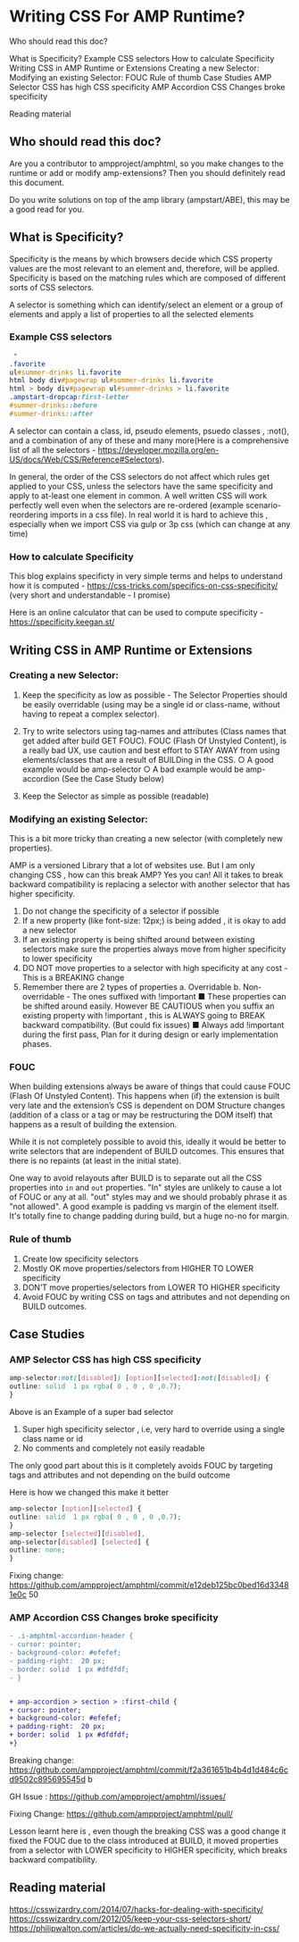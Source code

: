 # Writing CSS For AMP Runtime?

Who should read this doc?

What is Specificity?
Example CSS selectors
How to calculate Specificity
Writing CSS in AMP Runtime or Extensions
Creating a new Selector:
Modifying an existing Selector:
FOUC
Rule of thumb
Case Studies
AMP Selector CSS has high CSS specificity
AMP Accordion CSS Changes broke specificity

Reading material

## Who should read this doc?

Are you a contributor to ampproject/amphtml, so you make changes to the runtime or add or
modify amp-extensions? Then you should definitely read this document.

Do you write solutions on top of the amp library (ampstart/ABE), this may be a good read for
you.

## What is Specificity?

Specificity is the means by which browsers decide which CSS property values are the most
relevant to an element and, therefore, will be applied. Specificity is based on the matching rules
which are composed of different sorts of CSS selectors.


A selector is something which can identify/select an element or a group of elements and apply a
list of properties to all the selected elements

### Example CSS selectors

```css
 *
.favorite
ul#summer-drinks li.favorite
html body div#pagewrap ul#summer-drinks li.favorite
html > body div#pagewrap ul#summer-drinks > li.favorite
.ampstart-dropcap:first-letter
#summer-drinks::before
#summer-drinks::after
```
A selector can contain a class, id, pseudo elements, psuedo classes , :not(), and a combination
of any of these and many more(Here is a comprehensive list of all the selectors -
https://developer.mozilla.org/en-US/docs/Web/CSS/Reference#Selectors​).

In general, the order of the CSS selectors do not affect which rules get applied to your CSS,
unless the selectors have the same specificity and apply to at-least one element in common.
A well written CSS will work perfectly well even when the selectors are re-ordered (example
scenario- reordering imports in a css file). In real world it is hard to achieve this , especially
when we import CSS via gulp or 3p css (which can change at any time)

### How to calculate Specificity

This blog explains specificty in very simple terms and helps to understand how it is computed -
https://css-tricks.com/specifics-on-css-specificity/​ (very short and understandable - I promise)

Here is an online calculator that can be used to compute specificity -
https://specificity.keegan.st/

## Writing CSS in AMP Runtime or Extensions

### Creating a new Selector:

1. Keep the specificity as low as possible - The Selector Properties should be easily
    overridable (using may be a single id or class-name, without having to repeat a complex
    selector).


2. Try to write selectors using tag-names and attributes (Class names that get added after
    build GET FOUC). FOUC (Flash Of Unstyled Content), is a really bad UX, use caution
    and best effort to STAY AWAY from using elements/classes that are a result of
    BUILDing in the CSS.
       ○ A good example would be amp-selector
       ○ A bad example would be amp-accordion (See the ​Case Study​ below)
3. Keep the Selector as simple as possible (readable)

### Modifying an existing Selector:

This is a bit more tricky than creating a new selector (with completely new properties).

AMP is a versioned Library that a lot of websites use. But I am only changing CSS , how can
this break AMP?
Yes you can! All it takes to break backward compatibility is replacing a selector with another
selector that has higher specificity.

1. Do not change the specificity of a selector if possible
2. If a new property (like font-size: 12px;) is being added , it is okay to add a new selector
3. If an existing property is being shifted around between existing selectors make sure the
    properties always move from higher specificity to lower specificity
4. DO NOT move properties to a selector with high specificity at any cost - This is a
    BREAKING change
5. Remember there are 2 types of properties
    a. Overridable
    b. Non-overridable - The ones suffixed with !important
       ■ These properties can be shifted around easily. However BE CAUTIOUS
          when you suffix an existing property with !important , this is ALWAYS
          going to BREAK backward compatibility. (But could fix issues)
       ■ Always add !important during the first pass, Plan for it during design or
          early implementation phases.

### FOUC

When building extensions always be aware of things that could cause FOUC (Flash Of Unstyled
Content). This happens when (if) the extension is built very late and the extension’s CSS is
dependent on DOM Structure changes (addition of a class or a tag or may be restructuring the
DOM itself) that happens as a result of building the extension.

While it is not completely possible to avoid this, ideally it would be better to write selectors that
are independent of BUILD outcomes. This ensures that there is no repaints (at least in the initial
state).


One way to avoid relayouts after BUILD is to separate out all the CSS properties into `in` and
`out` properties. "In" styles are unlikely to cause a lot of FOUC or any at all. "out" styles may and
we should probably phrase it as "not allowed". A good example is padding vs margin of the
element itself. It's totally fine to change padding during build, but a huge no-no for margin.

### Rule of thumb

1. Create low specificity selectors
2. Mostly OK move properties/selectors from HIGHER TO LOWER specificity
3. DON’T move properties/selectors from LOWER TO HIGHER specificity
4. Avoid FOUC by writing CSS on tags and attributes and not depending on BUILD
    outcomes.


## Case Studies

### AMP Selector CSS has high CSS specificity

```css
amp-selector​:not​([​disabled​]) [​option​][​selected​]​:not​([​disabled​]) {
​outline​: ​solid​ ​ 1 ​px​ ​rgba​(​ 0 ​,​ 0 ​,​ 0 ​,​0.7​);
}
```
Above is an Example of a super bad selector

1. Super high specificity selector , i.e, very hard to override using a single class name or id
2. No comments and completely not easily readable


The only good part about this is it completely avoids FOUC by targeting tags and attributes and
not depending on the build outcome

Here is how we changed this make it better

```css
amp-selector​ [​option​][​selected​] {
​outline​: ​solid​ ​ 1 ​px​ ​rgba​(​ 0 ​,​ 0 ​,​ 0 ​,​0.7​);
}
amp-selector​ [​selected​][​disabled​],
amp-selector​[​disabled​] [​selected​] {
​outline​: ​none​;
}
```
Fixing change:
https://github.com/ampproject/amphtml/commit/e12deb125bc0bed16d33481e0c
50

### AMP Accordion CSS Changes broke specificity
```diff
- .i-amphtml-accordion-header​ {
- ​cursor​: ​pointer​;
- ​background-color​: ​#efefef​;
- ​padding-right​: ​ 20 ​px​;
- ​border​: ​solid​ ​ 1 ​px​ ​#dfdfdf​;
- }


+ amp-accordion​ ​>​ ​section​ ​>​ ​:first-child​ {
+ ​cursor​: ​pointer​;
+ ​background-color​: ​#efefef​;
+ ​padding-right​: ​ 20 ​px​;
+ ​border​: ​solid​ ​ 1 ​px​ ​#dfdfdf​;
+}
```
Breaking change:
https://github.com/ampproject/amphtml/commit/f2a361651b4b4d1d484c6cd9502c895695545d
b

GH Issue : ​https://github.com/ampproject/amphtml/issues/

Fixing Change: ​https://github.com/ampproject/amphtml/pull/

Lesson learnt here is , even though the breaking CSS was a good change it fixed the FOUC
due to the class introduced at BUILD, it moved properties from a selector with LOWER
specificity to HIGHER specificity, which breaks backward compatibility.


## Reading material

https://csswizardry.com/2014/07/hacks-for-dealing-with-specificity/
https://csswizardry.com/2012/05/keep-your-css-selectors-short/
https://philipwalton.com/articles/do-we-actually-need-specificity-in-css/


